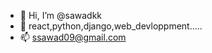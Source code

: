 - 👋 Hi, I’m @sawadkk
- 👀 react,python,django,web_devloppment.....
- 📫 ssawad09@gmail.com

<!---
https://github-readme-stats.vercel.app/api?username=Your_GitHub_Username&show_icons=true
--->
